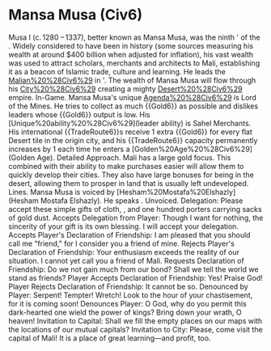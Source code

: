 # Mansa Musa (Civ6)

Musa I (c. 1280 – 1337), better known as Mansa Musa, was the ninth ' of the . Widely considered to have been in history (some sources measuring his wealth at around $400 billion when adjusted for inflation), his vast wealth was used to attract scholars, merchants and architects to Mali, establishing it as a beacon of Islamic trade, culture and learning. He leads the [Malian%20%28Civ6%29](Malians) in '.
The wealth of Mansa Musa will flow through his [City%20%28Civ6%29](cities) creating a mighty [Desert%20%28Civ6%29](desert) empire.
In-Game.
Mansa Musa's unique [Agenda%20%28Civ6%29](agenda) is Lord of the Mines. He tries to collect as much {{Gold6}} as possible and dislikes leaders whose {{Gold6}} output is low.
His [Unique%20ability%20%28Civ6%29](leader ability) is Sahel Merchants. His international {{TradeRoute6}}s receive 1 extra {{Gold6}} for every flat Desert tile in the origin city, and his {{TradeRoute6}} capacity permanently increases by 1 each time he enters a [Golden%20Age%20%28Civ6%29](Golden Age).
Detailed Approach.
Mali has a large gold focus. This combined with their ability to make purchases easier will allow them to quickly develop their cities. They also have large bonuses for being in the desert, allowing them to prosper in land that is usually left undeveloped.
Lines.
Mansa Musa is voiced by [Hesham%20Mostafa%20Elshazly](Hesham Mostafa Elshazly). He speaks .
Unvoiced.
Delegation: Please accept these simple gifts of cloth, , and one hundred porters carrying sacks of gold dust.
Accepts Delegation from Player: Though I want for nothing, the sincerity of your gift is its own blessing. I will accept your delegation.
Accepts Player's Declaration of Friendship: I am pleased that you should call me "friend," for I consider you a friend of mine.
Rejects Player's Declaration of Friendship: Your enthusiasm exceeds the reality of our situation. I cannot yet call you a friend of Mali.
Requests Declaration of Friendship: Do we not gain much from our bond? Shall we tell the world we stand as friends?
Player Accepts Declaration of Friendship: Yes! Praise God!
Player Rejects Declaration of Friendship: It cannot be so.
Denounced by Player: Serpent! Tempter! Wretch! Look to the hour of your chastisement, for it is coming soon!
Denounces Player: O God, why do you permit this dark-hearted one wield the power of kings? Bring down your wrath, O heaven!
Invitation to Capital: Shall we fill the empty places on our maps with the locations of our mutual capitals?
Invitation to City: Please, come visit the capital of Mali! It is a place of great learning—and profit, too.